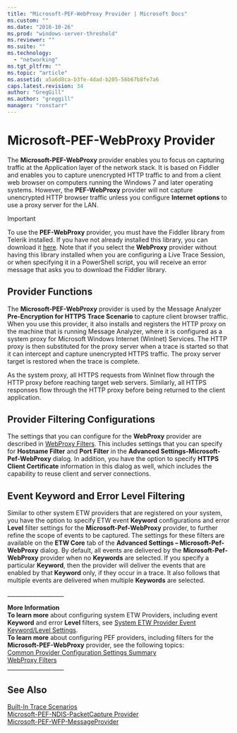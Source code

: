 ```yaml
---
title: "Microsoft-PEF-WebProxy Provider | Microsoft Docs"
ms.custom: ""
ms.date: "2016-10-26"
ms.prod: "windows-server-threshold"
ms.reviewer: ""
ms.suite: ""
ms.technology: 
  - "networking"
ms.tgt_pltfrm: ""
ms.topic: "article"
ms.assetid: a5a6d8ca-b3fe-4dad-b205-56b67b8fe7a6
caps.latest.revision: 34
author: "GregGill"
ms.author: "greggill"
manager: "ronstarr"
---
```

# Microsoft-PEF-WebProxy Provider
The **Microsoft-PEF-WebProxy** provider enables you to focus on capturing traffic at the Application layer of the network stack.  It is based on Fiddler and enables you to capture unencrypted HTTP traffic  to and from a client web browser on computers running the Windows 7 and later operating systems. However, the **PEF-WebProxy** provider will not capture unencrypted HTTP browser traffic unless you configure **Internet options** to use a proxy server for the LAN.  
  
> [!IMPORTANT]
>  To use the **PEF-WebProxy** provider, you must have the Fiddler library from Telerik installed. If you have not already installed this library, you can download it [here](http://fiddler2.com/fiddlercore). Note that if you select the **WebProxy** provider without having this library installed when you are configuring a Live Trace Session, or when specifying it in a PowerShell script, you will receive an error message that asks you to download the Fiddler library.  
  
## Provider Functions  
 The **Microsoft-PEF-WebProxy** provider is used by the Message Analyzer **Pre-Encryption for HTTPS** **Trace Scenario** to capture client browser traffic. When you use this provider, it also installs and registers the HTTP proxy on the machine that is running Message Analyzer, where it is configured as a system proxy for Microsoft Windows Internet (WinInet) Services. The HTTP proxy is then substituted for the proxy server when a trace is started so that it can intercept and capture unencrypted HTTPS traffic. The proxy server target is restored when the trace is complete.  
  
 As the system proxy, all HTTPS requests from WinInet flow through the HTTP proxy before reaching target web servers. Similarly, all HTTPS responses flow through the HTTP proxy before being returned to the client application.  
  
## Provider Filtering Configurations  
 The settings that you can configure for the **WebProxy** provider are described in [WebProxy Filters](../messageanalyzer_content/webproxy-filters.md). This includes settings that you can specify for **Hostname Filter** and **Port Filter** in the **Advanced Settings-Microsoft-Pef-WebProxy** dialog. In addition, you have the option to specify **HTTPS Client Certificate** information in this dialog as well, which includes the capability to reuse client and server connections.  
  
## Event Keyword and Error Level Filtering  
 Similar to other system ETW providers that are registered on your system, you have the option to specify ETW event **Keyword** configurations and error **Level** filter settings for the **Microsoft-Pef-WebProxy** provider, to further refine the scope of events to be captured. The settings for these filters are available on the **ETW Core** tab of the **Advanced Settings – Microsoft-Pef-WebProxy** dialog. By default, all events are delivered by the **Microsoft-Pef-WebProxy** provider when no **Keywords** are selected. If you specify a particular **Keyword**, then the provider will deliver the events that are enabled by that **Keyword** only, if they occur in a trace. It also follows that multiple events are delivered when multiple **Keywords** are selected.  
  
 ___________________\_  
  
 **More Information**   
 **To learn more** about configuring system ETW Providers, including event **Keyword** and error **Level** filters, see [System ETW Provider Event Keyword/Level Settings](../messageanalyzer_content/system-etw-provider-event-keyword-level-settings.md).  
**To learn more** about configuring PEF providers, including filters for the **Microsoft-PEF-WebProxy** provider, see the following topics:   
[Common Provider Configuration Settings  Summary](../messageanalyzer_content/common-provider-configuration-settings-summary.md)  
[WebProxy Filters](../messageanalyzer_content/webproxy-filters.md)  
___________________\_  
  
## See Also  
 [Built-In Trace Scenarios](../messageanalyzer_content/built-in-trace-scenarios.md)   
 [Microsoft-PEF-NDIS-PacketCapture Provider](../messageanalyzer_content/microsoft-pef-ndis-packetcapture-provider.md)   
 [Microsoft-PEF-WFP-MessageProvider](../messageanalyzer_content/microsoft-pef-wfp-messageprovider.md)